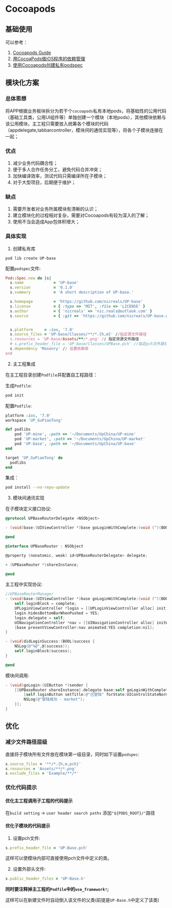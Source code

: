 # Cocoapods

## 基础使用

可以参考：

1. [Cocoapods Guide](https://guides.cocoapods.org/)
2. [用CocoaPods做iOS程序的依赖管理](http://blog.devtang.com/2014/05/25/use-cocoapod-to-manage-ios-lib-dependency/)
3. [使用Cocoapods创建私有podspec](http://blog.wtlucky.com/blog/2015/02/26/create-private-podspec/)

## 模块化方案

### 总体思想

将APP根据业务板块拆分为若干个`cocoapods`私有本地pods，将基础性的公用代码（基础工具类，公用UI组件等）单独创建一个模块（本地pods），其他模块依赖与该公用模块，主工程只需要放入统筹各个模块的代码（appdelegate,tabbarcontroller，模块间的通信实现等），将各个子模块连接在一起；

### 优点

1. 减少业务代码耦合性；
2. 便于多人合作任务分工，避免代码合并冲突；
3. 加快编译效率，测试代码只需编译所在子模块；
4. 对于大型项目，后期便于维护；

### 缺点

1. 需要开发者对业务所属模块有清晰的认识；
2. 建立模块化的过程相对复杂，需要对Cocoapods有较为深入的了解；
3. 使用不当会造成App包体积增大；

### 具体实现

1. 创建私有库

```shell
pod lib create UP-base
```

配置`podspec`文件:

```ruby
Pod::Spec.new do |s|
  s.name             = 'UP-base'
  s.version          = '0.1.0'
  s.summary          = 'A short description of UP-base.'

  s.homepage         = 'https://github.com/nicreals/UP-base'
  s.license          = { :type => 'MIT', :file => 'LICENSE' }
  s.author           = { 'nicreals' => 'nic.reals@outlook.com' }
  s.source           = { :git => 'https://github.com/nicreals/UP-base.git', :tag => s.version.to_s }


  s.platform     = :ios, '7.0'
  s.source_files = 'UP-base/Classes/**/*.{h,m}' //指定源文件路径
  s.resources = 'UP-base/Assets/**/*.png' // 指定资源文件路径
  # s.prefix_header_file = 'UP-base/Classes/UPBase.pch' //指定pch文件路径
  s.dependency 'Masonry' // 设置依赖库
end
```

2. 主工程集成

在主工程目录创建`Podfile`并配置自工程路径：

生成`Podfile`:

```ruby
pod init
```

配置`Podfile`:

```ruby
platform :ios, '7.0'
workspace 'UP_GuPiaoTong'

def podlibs
    pod 'UP-mine', :path => '~/Documents/UpChina/UP-mine'
    pod 'UP-market', :path => '~/Documents/UpChina/UP-market'
    pod 'UP-base', :path => '~/Documents/UpChina/UP-base'
end

target 'UP_GuPiaoTong' do
  podlibs
end
```

集成：

```bash
pod install --no-repo-update
```

3. 模块间通讯实现

在子模块定义接口协议:

```objectivec
@protocol UPBaseRouterDelegate <NSObject>

- (void)base:(UIViewController *)base goLoginWithComplete:(void (^)(BOOL success))complete;

@end

@interface UPBaseRouter : NSObject

@property (nonatomic, weak) id<UPBaseRouterDelegate> delegate;

+ (UPBaseRouter *)shareInstance;

@end
```

主工程中实现协议:

```objectivec
//UPBaseRouterManager
- (void)base:(UIViewController *)base goLoginWithComplete:(void (^)(BOOL))complete {
    self.loginBlock = complete;
    UPLoginViewController *login = [[UPLoginViewController alloc] init];
    login.hidesBottomBarWhenPushed = YES;
    login.delegate = self;
    UINavigationController *nav = [[UINavigationController alloc] initWithRootViewController:login];
    [base presentViewController:nav animated:YES completion:nil];
}

- (void)didLoginSuccess:(BOOL)success {
    NSLog(@"%@",@(success));
    self.loginBlock(success);
}

@end
```

模块间调用:

```objectivec
- (void)goLogin:(UIButton *)sender {
    [[UPBaseRouter shareInstance].delegate base:self goLoginWithComplete:^(BOOL success) {
        [self.loginButton setTitle:@"已登陆" forState:UIControlStateNormal];
        NSLog(@"登陆成功 - market");
    }];
}
```

## 优化

### 减少文件路径层级

直接将子模块所有文件放在模块第一级目录，同时如下设置`podspec`:
```ruby
s.source_files = '**/*.{h,m,pch}'
s.resources = 'Assets/**/*.png'
s.exclude_files = 'Example/**/*'
```

### 优化代码提示

#### 优化主工程调用子工程的代码提示

在`build setting` -> `user header search paths` 添加`"${PODS_ROOT}/"`路径

#### 优化子模块的代码提示

1. 设置pch文件:

``` ruby
s.prefix_header_file = 'UP-Base.pch'
```
这样可以使模块内部可直接使用pch文件中定义的类。

2. 设置外部头文件:

```ruby
s.public_header_files = 'UP-Base.h'
```
__同时要注释掉主工程的`Podfile`中的`use_framework!`;__

这样可以在新建文件时自动倒入该文件的父类(前提是`UP-Base.h`中定义了该类)
